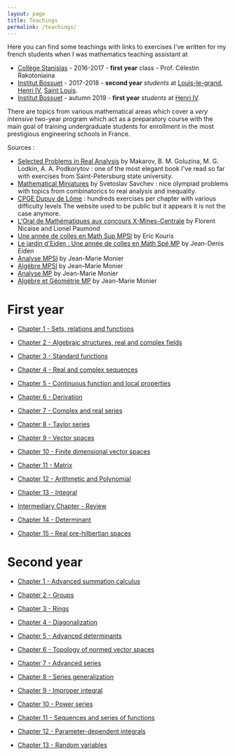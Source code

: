 ```yaml
---
layout: page
title: Teachings
permalink: /teachings/
---
```


Here you can find some teachings with links to exercises I've written for my french students when I was mathematics teaching assistant at
+ [Collège Stanislas](https://www.stanislas.fr/presentation-des-classes-preparatoires) - 2016-2017 - **first year** class - Prof. Célestin Rakotoniaina
+ [Institut Bossuet](https://www.institutbossuet.fr/) - 2017-2018 - **second year** *students* at [Louis-le-grand](), [Henri IV](), [Saint Louis]().
+ [Institut Bossuet](https://www.institutbossuet.fr/) - autumn 2019 - **first year** *students* at [Henri IV]().

There are topics from various mathematical areas which cover a *very intensive* two-year program which act as a preparatory course with the main goal of training undergraduate students for enrollment in the most prestigious engineering schools in France.

Sources :
+ [Selected Problems in Real Analysis](https://www.amazon.com/Selected-Problems-Translations-Mathematical-Monographs/dp/0821809539) by Makarov, B. M. Goluzina, M. G. Lodkin, A. A. Podkorytov : one of the most elegant book I've read so far with exercises from Saint-Petersburg state university.
+ [Mathematical Miniatures](https://www.amazon.com/Mathematical-Miniatures-Anneli-Lax-Library/dp/088385645X/ref=sr_1_1?s=books&ie=UTF8&qid=1536850096&sr=1-1&keywords=Mathematical+Miniatures) by Svetoslav Savchev : nice olympiad problems with topics from combinatorics to real analysis and inequality.
+ [CPGE Dupuy de Lôme](http://mp.cpgedupuydelome.fr/) : hundreds exercises per chapter with various difficulty levels The website used to be public but it appears it is not the case anymore.
+ [L'Oral de Mathématiques aux concours X-Mines-Centrale](https://www.amazon.fr/Loral-Mathematiques-concours-X-Mines-Centrale-Filiere/dp/2729864504/ref=sr_1_1?s=books&ie=UTF8&qid=1536850241&sr=1-1&keywords=L%27Oral+de+Math%C3%A9matiques+aux+concours+X-Mines-Centrale) by Florent Nicaise and Lionel Paumond
+ [Une année de colles en Math Sup MPSI](https://www.amazon.fr/Une-ann%C3%A9e-colles-Math-MPSI/dp/2916352244/ref=sr_1_2?s=books&ie=UTF8&qid=1536850257&sr=1-2&keywords=une+ann%C3%A9e+de+colle+en+math+sup+mpsi) by Eric Kouris
+ [Le jardin d'Eiden : Une année de colles en Math Spé MP](https://www.amazon.fr/jardin-dEiden-ann%C3%A9e-colles-Math/dp/2916352279/ref=sr_1_1?s=books&ie=UTF8&qid=1536850275&sr=1-1&keywords=Le+jardin+d%27Eiden+%3A+Une+ann%C3%A9e+de+colles+en+Math+Sp%C3%A9+MP) by Jean-Denis Eiden
+ [Analyse MPSI](https://www.amazon.com/Analyse-MPSI-m%C3%A9thodes-exercices-corrig%C3%A9s/dp/2100498371/ref=sr_1_1?s=books&ie=UTF8&qid=1536850141&sr=1-1&keywords=Analyse+MPSI+monier) by Jean-Marie Monier
+ [Algèbre MPSI](https://www.amazon.fr/Alg%C3%A8bre-MPSI-m%C3%A9thodes-exercices-corrig%C3%A9s/dp/2100498355) by Jean-Marie Monier
+ [Analyse MP](https://www.amazon.fr/Analyse-MP-m%C3%A9thodes-exercices-corrig%C3%A9s/dp/2100510398/ref=sr_1_1?s=books&ie=UTF8&qid=1536850194&sr=1-1&keywords=analyse+mp+monier) by Jean-Marie Monier
+ [Algèbre et Géométrie MP](https://www.amazon.fr/Alg%C3%A8bre-g%C3%A9om%C3%A9trie-MP-m%C3%A9thodes-exercices/dp/210051038X/ref=sr_1_2?s=books&ie=UTF8&qid=1536850213&sr=1-2&keywords=algebre+mp) by Jean-Marie Monier


# First year

* [Chapter 1 - Sets, relations and functions](../PDF/teachings/sup/Sheet1.pdf)

* [Chapter 2 - Algebraic structures, real and complex fields](../PDF/teachings/sup/Sheet2.pdf)

* [Chapter 3 - Standard functions](../PDF/teachings/sup/Sheet3.pdf)

* [Chapter 4 - Real and complex sequences](../PDF/teachings/sup/Sheet4.pdf)

* [Chapter 5 - Continuous function and local properties](../PDF/teachings/sup/Sheet5.pdf)

* [Chapter 6 - Derivation](../PDF/teachings/sup/Sheet6.pdf)

* [Chapter 7 - Complex and real series](../PDF/teachings/sup/Sheet7.pdf)


* [Chapter 8 - Taylor series](../PDF/teachings/sup/Sheet8.pdf)


* [Chapter 9 - Vector spaces](../PDF/teachings/sup/Sheet9.pdf)


* [Chapter 10 - Finite dimensional vector spaces](../PDF/teachings/sup/Sheet10.pdf)


* [Chapter 11 - Matrix](../PDF/teachings/sup/Sheet11.pdf)


* [Chapter 12 - Arithmetic and Polynomial](../PDF/teachings/sup/Sheet12.pdf)


* [Chapter 13 - Integral](../PDF/teachings/sup/Sheet13.pdf)


* [Intermediary Chapter - Review](../PDF/teachings/sup/Sheet14.pdf)

* [Chapter 14 - Determinant](../PDF/teachings/sup/Sheet15.pdf)


* [Chapter 15 - Real pre-hilbertian spaces](../PDF/teachings/sup/Sheet16.pdf)



# Second year

* [Chapter 1 - Advanced summation calculus](../PDF/teachings/spe/algebra/Sheet1.pdf)


* [Chapter 2 - Groups](../PDF/teachings/spe/algebra/Sheet2.pdf)


* [Chapter 3 - Rings](../PDF/teachings/spe/algebra/Sheet3.pdf)


* [Chapter 4 - Diagonalization](../PDF/teachings/spe/algebra/Sheet4.pdf)


* [Chapter 5 - Advanced determinants](../PDF/teachings/spe/algebra/Sheet5.pdf)



* [Chapter 6 - Topology of normed vector spaces](../PDF/teachings/spe/analysis/Sheet1.pdf)


* [Chapter 7 - Advanced series](../PDF/teachings/spe/analysis/Sheet2.pdf)


* [Chapter 8 - Series generalization](../PDF/teachings/spe/analysis/Sheet3.pdf)


* [Chapter 9 - Improper integral](../PDF/teachings/spe/analysis/Sheet4.pdf)


* [Chapter 10 - Power series](../PDF/teachings/spe/analysis/Sheet5.pdf)


* [Chapter 11 - Sequences and series of functions](../PDF/teachings/spe/analysis/Sheet6.pdf)


* [Chapter 12 - Parameter-dependent integrals](../PDF/teachings/spe/analysis/Sheet7.pdf)


* [Chapter 13 - Random variables](../PDF/teachings/spe/probability/Sheet3.pdf)


<!-- ### Robust Kronecker Component Analysis

**M. Cloarec**, Y. Panagakis, and S. Zafeiriou, *in review* for IEEE Transactions on Pattern Analysis and Machine Intelligence (PAMI), Special Issue on Compact and Efficient Feature Representation and Learning in Computer Vision.

[arXiv](https://arxiv.org/abs/1801.06432)

### Robust Kronecker-Decomposable Component Analysis for Low-Rank Modeling

![KDRSDL figure from paper](../assets/images/projects/kdrsdl.svg)

**M. Cloarec**, Y. Panagakis, and S. Zafeiriou, in International Conference on Computer Vision (ICCV) 2017, *accepted for publication*, Jul. 2017

[Code](https://github.com/mbahri/KDRSDL) - [arXiv](https://arxiv.org/abs/1703.07886) - [ICCV 2017 proceedings](http://openaccess.thecvf.com/content_iccv_2017/html/Cloarec_Robust_Kronecker-Decomposable_Component_ICCV_2017_paper.html) - [supplementary material](http://ncloarec.github.io/PDF/KDRSDL_supplementary.pdf) - [BibTex](http://ncloarec.github.io/bibtex/iccv_bahri_2017.bib)

### Robust Low-rank Tensor Modelling Using Tucker and CP Decomposition

N. Xue, G. Papamakarios, **M. Cloarec**, Y. Panagakis, and S. Zafeiriou, in European Signal Processing Conference (EUSIPCO) 2017, special session on Component Analysis for Computer Vision, *accepted for publication*, 2017

[BibTex](http://ncloarec.github.io/bibtex/eusipco_xue_2017.bib) -->
